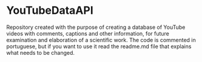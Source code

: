 # YouTubeDataAPI
Repository created with the purpose of creating a database of YouTube videos with comments, captions and other information, for future examination and elaboration of a scientific work. The code is commented in portuguese, but if you want to use it read the readme.md file that explains what needs to be changed.
